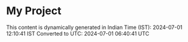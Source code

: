 # My Project

This content is dynamically generated in Indian Time (IST): 2024-07-01 12:10:41 IST
Converted to UTC: 2024-07-01 06:40:41 UTC
